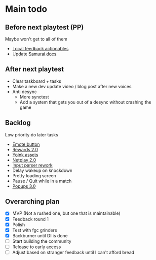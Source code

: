 # Main todo

## Before next playtest (PP)

Maybe won't get to all of them

- [Local feedback actionables](/docs/tasks/backlog/locals_playtest_actionables.md)
- Update [Samurai docs](/docs/gameplay_spec/characters/samurai.md)

## After next playtest

- Clear taskboard + tasks
- Make a new dev update video / blog post after new voices
- Anti desync
  - More synctest
  - Add a system that gets you out of a desync without crashing the game

## Backlog

Low priority do later tasks

- [Emote button](/docs/tasks/backlog/emote_button.md)
- [Rewards 2.0](/docs/tasks/backlog/rewards_2.0.md)
- [Yoink assets](/docs/tasks/backlog/yoink_assets.md)
- [Netplay 2.0](/docs/tasks/backlog/netplay_2.0.md)
- [Input parser rework](/docs/tasks/backlog/input_parser_rework.md)
- Delay wakeup on knockdown
- Pretty loading screen
- Pause / Quit while in a match
- [Popups 3.0](/docs/tasks/backlog/popups_3.0.md)

## Overarching plan

- [x] MVP (Not a rushed one, but one that is maintainable)
- [x] Feedback round 1
- [x] Polish
- [x] Test with fgc grinders
- [x] Backburner until DI is done
- [ ] Start building the community
- [ ] Release to early access
- [ ] Adjust based on stranger feedback until I can't afford bread
